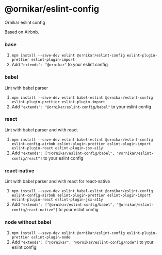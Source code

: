 # @ornikar/eslint-config

Ornikar eslint config

Based on Airbnb.

### base

1. `npm install --save-dev eslint @ornikar/eslint-config eslint-plugin-prettier eslint-plugin-import`
2. Add `"extends": "@ornikar"` to your eslint config

### babel

Lint with babel parser

1. `npm install --save-dev eslint babel-eslint @ornikar/eslint-config eslint-plugin-prettier eslint-plugin-import`
2. Add `"extends": "@ornikar/eslint-config/babel"` to your eslint config

### react

Lint with babel parser and with react

1. `npm install --save-dev eslint babel-eslint @ornikar/eslint-config eslint-config-airbnb eslint-plugin-prettier eslint-plugin-import eslint-plugin-react eslint-plugin-jsx-a11y`
2. Add `"extends": ["@ornikar/eslint-config/babel", "@ornikar/eslint-config/react"]` to your eslint config

### react-native

Lint with babel parser and with react for react-native

1. `npm install --save-dev eslint babel-eslint @ornikar/eslint-config eslint-config-airbnb eslint-plugin-prettier eslint-plugin-import eslint-plugin-react eslint-plugin-jsx-a11y`
2. Add `"extends": ["@ornikar/eslint-config/babel", "@ornikar/eslint-config/react-native"]` to your eslint config

### node without babel

1. `npm install --save-dev eslint @ornikar/eslint-config eslint-plugin-prettier eslint-plugin-node`
2. Add `"extends": ["@ornikar", "@ornikar/eslint-config/node"]` to your eslint config
